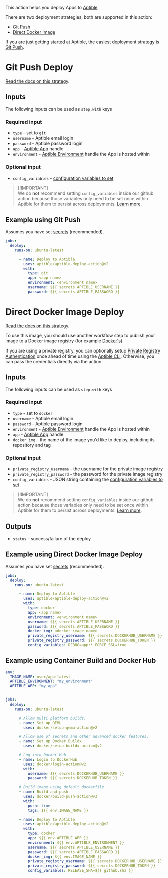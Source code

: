 This action helps you deploy Apps to [Aptible](https://www.aptible.com/).

There are two deployment strategies, both are supported in this action:

- [Git Push](#git-push-deploy)
- [Direct Docker Image](#direct-docker-image-deploy)

If you are just getting started at Aptible, the easiest deployment strategy is
[Git Push](#git-push-deploy).

# Git Push Deploy

[Read the docs on this strategy](https://www.aptible.com/docs/dockerfile-deploy).

## Inputs

The following inputs can be used as `step.with` keys

### Required input

- `type` - set to `git`
- `username` - Aptible email login
- `password` - Aptible password login
- `app` - [Aptible App](https://www.aptible.com/docs/apps) handle
- `environment` -
  [Aptible Environment](https://www.aptible.com/docs/environments) handle the
  App is hosted within

### Optional input

- `config_variables` - [configuration variables to set](https://www.aptible.com/docs/set-configuration-variables)

> [!IMPORTANT]\
> We do **not** recommend setting `config_variables` inside our github action
> because those variables only need to be set once within Aptible for them to
> persist across deployments.
> [Learn more](https://www.aptible.com/docs/set-configuration-variables).

## Example using Git Push

Assumes you have set
[secrets](https://docs.github.com/en/actions/security-guides/encrypted-secrets)
(recommended).

```yaml
jobs:
  deploy:
    runs-on: ubuntu-latest

      - name: Deploy to Aptible
        uses: aptible/aptible-deploy-action@v2
        with:
          type: git
          app: <app name>
          environment: <environment name>
          username: ${{ secrets.APTIBLE_USERNAME }}
          password: ${{ secrets.APTIBLE_PASSWORD }}
```

# Direct Docker Image Deploy

[Read the docs on this strategy](https://www.aptible.com/docs/migrating-from-dockerfile-deploy).

To use this image, you should use another workflow step to publish your image to
a Docker image registry (for example
[Docker's](https://github.com/marketplace/actions/build-and-push-docker-images)).

If you are using a private registry, you can optionally setup
[Private Registry Authentication](https://deploy-docs.aptible.com/docs/private-registry-authentication)
once ahead of time using the
[Aptible CLI](https://deploy-docs.aptible.com/docs/cli). Otherwise, you can pass
the credentials directly via the action.

## Inputs

The following inputs can be used as `step.with` keys

### Required input

- `type` - set to `docker`
- `username` - Aptible email login
- `password` - Aptible password login
- `environment` -
  [Aptible Environment](https://www.aptible.com/docs/environments) handle the
  App is hosted within
- `app` - [Aptible App](https://www.aptible.com/docs/apps) handle
- `docker_img` - the name of the image you'd like to deploy, including its
  repository and tag

### Optional input

- `private_registry_username` - the username for the private image registry
- `private_registry_password` - the password for the private image registry
- `config_variables` - JSON string containing the
  [configuration variables to set](https://www.aptible.com/docs/set-configuration-variables)

> [!IMPORTANT]\
> We do **not** recommend setting `config_variables` inside our github action
> because those variables only need to be set once within Aptible for them to
> persist across deployments.
> [Learn more](https://www.aptible.com/docs/set-configuration-variables).

## Outputs

- `status` - success/failure of the deploy

## Example using Direct Docker Image Deploy

Assumes you have set
[secrets](https://docs.github.com/en/actions/security-guides/encrypted-secrets)
(recommended).

```yaml
jobs:
  deploy:
    runs-on: ubuntu-latest

      - name: Deploy to Aptible
        uses: aptible/aptible-deploy-action@v2
        with:
          type: docker 
          app: <app name>
          environment: <environment name>
          username: ${{ secrets.APTIBLE_USERNAME }}
          password: ${{ secrets.APTIBLE_PASSWORD }}
          docker_img: <docker image name>
          private_registry_username: ${{ secrets.DOCKERHUB_USERNAME }}
          private_registry_password: ${{ secrets.DOCKERHUB_TOKEN }}
          config_variables: DEBUG=app:* FORCE_SSL=true 
```

## Example using Container Build and Docker Hub

```yaml
env:
  IMAGE_NAME: user/app:latest
  APTIBLE_ENVIRONMENT: "my_environment"
  APTIBLE_APP: "my_app"


jobs:
  deploy:
    runs-on: ubuntu-latest

      # Allow multi platform builds.
      - name: Set up QEMU
        uses: docker/setup-qemu-action@v2

      # Allow use of secrets and other advanced docker features.
      - name: Set up Docker Buildx
        uses: docker/setup-buildx-action@v2

      # Log into Docker Hub
      - name: Login to DockerHub
        uses: docker/login-action@v2
        with:
          username: ${{ secrets.DOCKERHUB_USERNAME }}
          password: ${{ secrets.DOCKERHUB_TOKEN }}

      # Build image using default dockerfile.
      - name: Build and push
        uses: docker/build-push-action@v3
        with:
          push: true
          tags: ${{ env.IMAGE_NAME }}

      - name: Deploy to Aptible
        uses: aptible/aptible-deploy-action@v2
        with:
          type: docker 
          app: ${{ env.APTIBLE_APP }}
          environment: ${{ env.APTIBLE_ENVIRONMENT }}
          username: ${{ secrets.APTIBLE_USERNAME }}
          password: ${{ secrets.APTIBLE_PASSWORD }}
          docker_img: ${{ env.IMAGE_NAME }}
          private_registry_username: ${{ secrets.DOCKERHUB_USERNAME }}
          private_registry_password: ${{ secrets.DOCKERHUB_TOKEN }}
          config_variables: RELEASE_SHA=${{ github.sha }}
```
